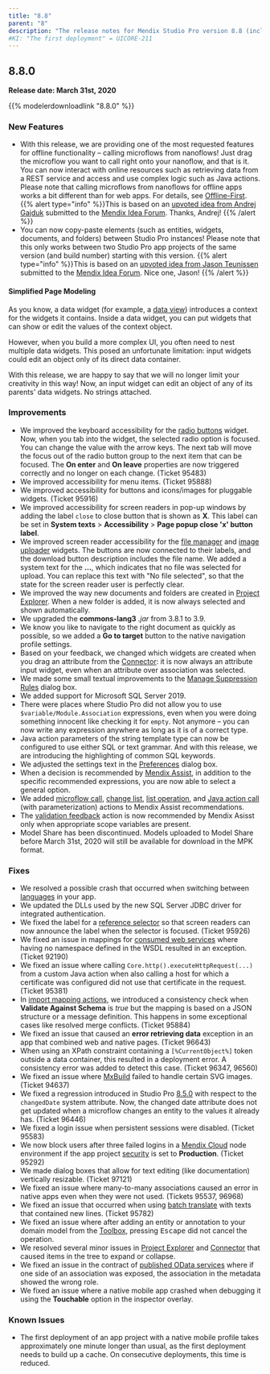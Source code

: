 ```yaml
---
title: "8.8"
parent: "8"
description: "The release notes for Mendix Studio Pro version 8.8 (including all patches) with details on new features, bug fixes, and known issues."
#KI: "The first deployment" = UICORE-211
---
```


## 8.8.0

**Release date: March 31st, 2020**

{{% modelerdownloadlink "8.8.0" %}}

### New Features

* With this release, we are providing one of the most requested features for offline functionality – calling microflows from nanoflows! Just drag the microflow you want to call right onto your nanoflow, and that is it. You can now interact with online resources such as retrieving data from a REST service and access and use complex logic such as Java actions. Please note that calling microflows from nanoflows for offline apps works a bit different than for web apps. For details, see [Offline-First](/refguide/offline-first).
	{{% alert type="info" %}}This is based on an [upvoted idea from Andrej Gajduk](https://forum.mendixcloud.com/link/ideas/741) submitted to the [Mendix Idea Forum](https://forum.mendixcloud.com/link/ideas). Thanks, Andrej!
	{{% /alert %}}	
* You can now copy-paste elements (such as entities, widgets, documents, and folders) between Studio Pro instances! Please note that this only works between two Studio Pro app projects of the same version (and build number) starting with this version. 
	{{% alert type="info" %}}This is based on an [upvoted idea from Jason Teunissen](https://forum.mendixcloud.com/link/ideas/1053) submitted to the [Mendix Idea Forum](https://forum.mendixcloud.com/link/ideas). Nice one, Jason!
	{{% /alert %}}	

#### Simplified Page Modeling

As you know, a data widget (for example, a [data view](/refguide/data-view)) introduces a context for the widgets it contains. Inside a data widget, you can put widgets that can show or edit the values of the context object.

However, when you build a more complex UI, you often need to nest multiple data widgets. This posed an unfortunate limitation: input widgets could edit an object only of its direct data container.

With this release, we are happy to say that we will no longer limit your creativity in this way! Now, an input widget can edit an object of any of its parents' data widgets. No strings attached.

### Improvements

* We improved the keyboard accessibility for the [radio buttons](/refguide/radio-buttons) widget. Now, when you tab into the widget, the selected radio option is focused. You can change the value with the arrow keys. The next tab will move the focus out of the radio button group to the next item that can be focused. The **On enter** and **On leave** properties are now triggered correctly and no longer on each change. (Ticket 95483)
* We improved accessibility for menu items. (Ticket 95888)
* We improved accessibility for buttons and icons/images for pluggable widgets. (Ticket 95916)
* We improved accessibility for screen readers in pop-up windows by adding the label `close` to close button that is shown as **X**. This label can be set in **System texts** > **Accessibility** > **Page popup close 'x' button label**.
* We improved screen reader accessibility for the [file manager](/refguide/file-manager) and [image uploader](/refguide/image-uploader) widgets. The buttons are now connected to their labels, and the download button description includes the file name. We added a system text for the **...**, which indicates that no file was selected for upload. You can replace this text with "No file selected", so that the state for the screen reader user is perfectly clear.
* We improved the way new documents and folders are created in [Project Explorer](/refguide/project-explorer). When a new folder is added, it is now always selected and shown automatically.
* We upgraded the **commons-lang3** *.jar* from 3.8.1 to 3.9.
* We know you like to navigate to the right document as quickly as possible, so we added a **Go to target** button to the native navigation profile settings.
* Based on your feedback, we changed which widgets are created when you drag an attribute from the [Connector](/refguide/view-menu#connector): it is now always an attribute input widget, even when an attribute over association was selected.
* We made some small textual improvements to the [Manage Suppression Rules](/refguide/suppression-rules) dialog box.
* We added support for Microsoft SQL Server 2019.
* There were places where Studio Pro did not allow you to use `$variable/Module.Association` expressions, even when you were doing something innocent like checking it for `empty`. Not anymore – you can now write any expression anywhere as long as it is of a correct type.
* Java action parameters of the string template type can now be configured to use either SQL or text grammar. And with this release, we are introducing the highlighting of common SQL keywords.
* We adjusted the settings text in the [Preferences](/refguide/preferences-dialog) dialog box.
* When a decision is recommended by [Mendix Assist](/refguide/mx-assist-studio-pro), in addition to the specific recommended expressions, you are now able to select a general option.
* We added [microflow call](/refguide/microflow-call), [change list](/refguide/change-list), [list operation](/refguide/list-operation), and [Java action call](/refguide/java-action-call) (with parameterization) actions to Mendix Assist recommendations.
* The [validation feedback](/refguide/validation-feedback) action is now recommended by Mendix Asisst only when appropriate scope variables are present.
* Model Share has been discontinued. Models uploaded to Model Share before March 31st, 2020 will still be available for download in the MPK format.

### Fixes

* <a name="1510"></a>We resolved a possible crash that occurred when switching between [languages](/howto/collaboration-requirements-management/translate-your-app-content) in your app.
* <a name="2016"></a>We updated the DLLs used by the new SQL Server JDBC driver for integrated authentication.
* We fixed the label for a [reference selector](/refguide/reference-selector) so that screen readers can now announce the label when the selector is focused. (Ticket 95926)
* We fixed an issue in mappings for [consumed web services](/refguide/consumed-web-services) where having no namespace defined in the WSDL resulted in an exception. (Ticket 92190)
* We fixed an issue where calling `Core.http().executeHttpRequest(...)` from a custom Java action when also calling a host for which a certificate was configured did not use that certificate in the request. (Ticket 95381)
* In [import mapping actions](/refguide/import-mapping-action), we introduced a consistency check when **Validate Against Schema** is *true* but the mapping is based on a JSON structure or a message definition. This happens in some exceptional cases like resolved merge conflicts. (Ticket 95884)
* We fixed an issue that caused an **error retrieving data** exception in an app that combined web and native pages. (Ticket 96643)
* When using an XPath constraint containing a `[%CurrentObject%]` token outside a data container, this resulted in a deployment error. A consistency error was added to detect this case. (Ticket 96347, 96560)
* We fixed an issue where [MxBuild](/refguide/mxbuild) failed to handle certain SVG images. (Ticket 94637)
* We fixed a regression introduced in Studio Pro [8.5.0](/releasenotes/studio-pro/8.5#850) with respect to the `changedDate` system attribute. Now, the changed date attribute does not get updated when a microflow changes an entity to the values it already has. (Ticket 96446)
* We fixed a login issue when persistent sessions were disabled. (Ticket 95583)
* We now block users after three failed logins in a [Mendix Cloud](/developerportal/deploy/mendix-cloud-deploy) node environment if the app project [security](/refguide/project-security) is set to **Production**. (Ticket 95292)
* We made dialog boxes that allow for text editing (like documentation) vertically resizable. (Ticket 97121)
* We fixed an issue where many-to-many associations caused an error in native apps even when they were not used. (Tickets 95537, 96968)
* We fixed an issue that occurred when using [batch translate](/howto/collaboration-requirements-management/translate-your-app-content#batch-translate) with texts that contained new lines. (Ticket 95782)
* We fixed an issue where after adding an entity or annotation to your domain model from the [Toolbox](/refguide/view-menu#toolbox), pressing <kbd>Escape</kbd> did not cancel the operation.
* We resolved several minor issues in [Project Explorer](/refguide/project-explorer) and [Connector](/refguide/view-menu#connector) that caused items in the tree to expand or collapse.
* We fixed an issue in the contract of [published OData services](/refguide/published-odata-services) where if one side of an association was exposed, the association in the metadata showed the wrong role.
* <a name="417"></a>We fixed an issue where a native mobile app crashed when debugging it using the **Touchable** option in the inspector overlay.

### Known Issues

* The first deployment of an app project with a native mobile profile takes approximately one minute longer than usual, as the first deployment needs to build up a cache. On consecutive deployments, this time is reduced.
